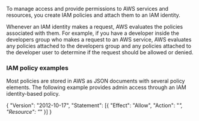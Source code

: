 To manage access and provide permissions to AWS services and resources, you create IAM policies and attach them to an IAM identity.

Whenever an IAM identity makes a request, AWS evaluates the policies associated with them. For example, if you have a developer inside the developers group who makes a request to an AWS service, AWS evaluates any policies attached to the developers group and any policies attached to the developer user to determine if the request should be allowed or denied.

### IAM policy examples

Most policies are stored in AWS as JSON documents with several policy elements. The following example provides admin access through an IAM identity-based policy.

{
"Version": "2012-10-17",
"Statement": [{
"Effect": "Allow",
"Action": "*",
"Resource": "*"
}]
}